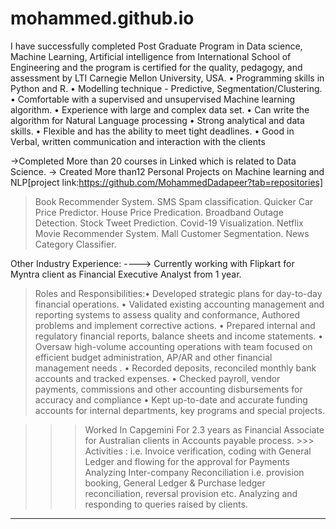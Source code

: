 # mohammed.github.io
I have successfully completed Post Graduate Program in Data science, Machine Learning, Artificial intelligence from International School of Engineering and the program is certified for the quality, pedagogy, and assessment by LTI Carnegie Mellon University, USA. 
• Programming skills in Python and R.
• Modelling technique - Predictive, Segmentation/Clustering.
• Comfortable with a supervised and unsupervised Machine learning algorithm.
• Experience with large and complex data set.
• Can write the algorithm for Natural Language processing 
• Strong analytical and data skills.
• Flexible and has the ability to meet tight deadlines.
• Good in Verbal, written communication and interaction with the clients

->Completed More than 20 courses in Linked which is related to Data Science.
-> Created More than12 Personal Projects on Machine learning and NLP[project link:https://github.com/MohammedDadapeer?tab=repositories]
  > Book Recommender System.
  > SMS Spam classification.
  > Quicker Car Price Predictor.
  > House Price Predication.
  > Broadband Outage Detection.
  > Stock Tweet Prediction. 
  > Covid-19 Visualization.
  > Netflix Movie Recommender System.
  > Mall Customer Segmentation.
  > News Category Classifier.

Other Industry Experience:
----> Currently working with Flipkart for Myntra client as Financial Executive Analyst from 1 year.
>Roles and Responsibilities:• Developed strategic plans for day-to-day financial operations.
• Validated existing accounting management and reporting systems to assess quality and conformance, Authored problems and implement corrective actions.
• Prepared internal and regulatory financial reports, balance sheets and income statements.
• Oversaw high-volume accounting operations with team focused on efficient budget administration, AP/AR and other financial management needs .
• Recorded deposits, reconciled monthly bank accounts and tracked expenses.
• Checked payroll, vendor payments, commissions and other accounting disbursements for accuracy and compliance
• Kept up-to-date and accurate funding accounts for internal departments, key programs and special projects.

>>> Worked In Capgemini For 2.3 years as Financial Associate for Australian clients in Accounts payable process. >>> Activities : i.e. Invoice verification, coding with General Ledger and flowing for the approval for Payments Analyzing Inter-company Reconciliation i.e. provision booking, General Ledger & Purchase ledger reconciliation, reversal provision etc. Analyzing and responding to queries raised by clients.
***
